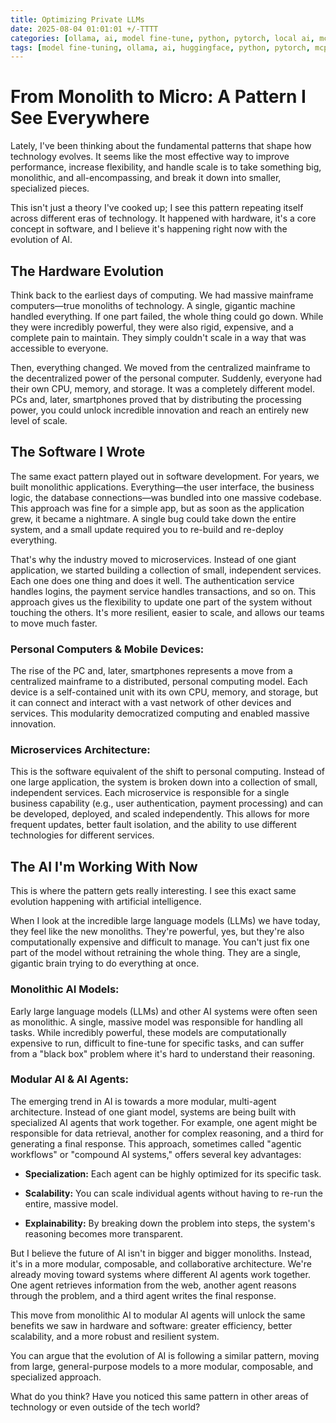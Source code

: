 ```yaml
---
title: Optimizing Private LLMs
date: 2025-08-04 01:01:01 +/-TTTT
categories: [ollama, ai, model fine-tune, python, pytorch, local ai, mcp, ai agents]
tags: [model fine-tuning, ollama, ai, huggingface, python, pytorch, mcp, ai agents]     # TAG names should always be lowercase
---
```


<script data-goatcounter="https://arulwebsite.goatcounter.com/count"
        async src="//gc.zgo.at/count.js"></script>

<script>
    // Append to the <body>; can use a CSS selector to append somewhere else.
    window.goatcounter.visit_count({append: 'body'})
</script>

# From Monolith to Micro: A Pattern I See Everywhere

Lately, I've been thinking about the fundamental patterns that shape how technology evolves. It seems like the most effective way to improve performance, increase flexibility, and handle scale is to take something big, monolithic, and all-encompassing, and break it down into smaller, specialized pieces.

This isn't just a theory I've cooked up; I see this pattern repeating itself across different eras of technology. It happened with hardware, it's a core concept in software, and I believe it's happening right now with the evolution of AI.

## The Hardware Evolution

Think back to the earliest days of computing. We had massive mainframe computers—true monoliths of technology. A single, gigantic machine handled everything. If one part failed, the whole thing could go down. While they were incredibly powerful, they were also rigid, expensive, and a complete pain to maintain. They simply couldn't scale in a way that was accessible to everyone.

Then, everything changed. We moved from the centralized mainframe to the decentralized power of the personal computer. Suddenly, everyone had their own CPU, memory, and storage. It was a completely different model. PCs and, later, smartphones proved that by distributing the processing power, you could unlock incredible innovation and reach an entirely new level of scale.

## The Software I Wrote

The same exact pattern played out in software development. For years, we built monolithic applications. Everything—the user interface, the business logic, the database connections—was bundled into one massive codebase. This approach was fine for a simple app, but as soon as the application grew, it became a nightmare. A single bug could take down the entire system, and a small update required you to re-build and re-deploy everything.

That's why the industry moved to microservices. Instead of one giant application, we started building a collection of small, independent services. Each one does one thing and does it well. The authentication service handles logins, the payment service handles transactions, and so on. This approach gives us the flexibility to update one part of the system without touching the others. It's more resilient, easier to scale, and allows our teams to move much faster.

### Personal Computers & Mobile Devices: 

The rise of the PC and, later, smartphones represents a move from a centralized mainframe to a distributed, personal computing model. Each device is a self-contained unit with its own CPU, memory, and storage, but it can connect and interact with a vast network of other devices and services. This modularity democratized computing and enabled massive innovation.

### Microservices Architecture: 

This is the software equivalent of the shift to personal computing. Instead of one large application, the system is broken down into a collection of small, independent services. Each microservice is responsible for a single business capability (e.g., user authentication, payment processing) and can be developed, deployed, and scaled independently. This allows for more frequent updates, better fault isolation, and the ability to use different technologies for different services.



## The AI I'm Working With Now

This is where the pattern gets really interesting. I see this exact same evolution happening with artificial intelligence.

When I look at the incredible large language models (LLMs) we have today, they feel like the new monoliths. They're powerful, yes, but they're also computationally expensive and difficult to manage. You can't just fix one part of the model without retraining the whole thing. They are a single, gigantic brain trying to do everything at once.


### Monolithic AI Models: 

Early large language models (LLMs) and other AI systems were often seen as monolithic. A single, massive model was responsible for handling all tasks. While incredibly powerful, these models are computationally expensive to run, difficult to fine-tune for specific tasks, and can suffer from a "black box" problem where it's hard to understand their reasoning.

### Modular AI & AI Agents: 

The emerging trend in AI is towards a more modular, multi-agent architecture. Instead of one giant model, systems are being built with specialized AI agents that work together. For example, one agent might be responsible for data retrieval, another for complex reasoning, and a third for generating a final response. This approach, sometimes called "agentic workflows" or "compound AI systems," offers several key advantages:

- **Specialization:** Each agent can be highly optimized for its specific task.

- **Scalability:** You can scale individual agents without having to re-run the entire, massive model.

- **Explainability:** By breaking down the problem into steps, the system's reasoning becomes more transparent.

But I believe the future of AI isn't in bigger and bigger monoliths. Instead, it's in a more modular, composable, and collaborative architecture. We're already moving toward systems where different AI agents work together. One agent retrieves information from the web, another agent reasons through the problem, and a third agent writes the final response.

This move from monolithic AI to modular AI agents will unlock the same benefits we saw in hardware and software: greater efficiency, better scalability, and a more robust and resilient system.

You can argue that the evolution of AI is following a similar pattern, moving from large, general-purpose models to a more modular, composable, and specialized approach.

What do you think? Have you noticed this same pattern in other areas of technology or even outside of the tech world?

<script src="https://giscus.app/client.js"
        data-repo="cfkubo/cfkubo.github.io"
        data-repo-id="R_kgDOONa2fg"
        data-category="General"
        data-category-id="DIC_kwDOONa2fs4CofaO"
        data-mapping="pathname"
        data-strict="0"
        data-reactions-enabled="1"
        data-emit-metadata="0"
        data-input-position="bottom"
        data-theme="dark_high_contrast"
        data-lang="en"
        crossorigin="anonymous"
        async>
</script>

